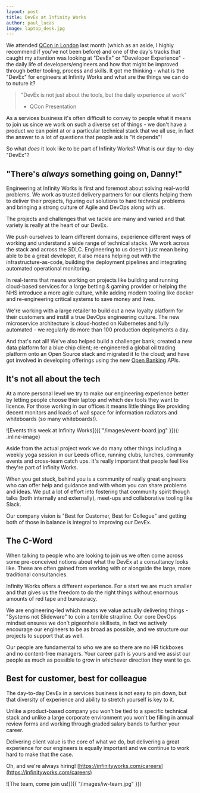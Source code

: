 ```yaml
---
layout: post
title: DevEx at Infinity Works
author: paul_lucas
image: laptop_desk.jpg
---
```


We attended [QCon in London](https://qconlondon.com) last month (which as an aside, I highly recommend if you've not been before) and one of the day's tracks that caught my attention was looking at "DevEx" or "Developer Experience" - the daily life of developers/engineers and how that might be improved through better tooling, process and skills.  It got me thinking - what is the "DevEx" for engineers at Infinity Works and what are the things we can do to nuture it?

> "DevEx is not just about the tools, but the daily experience at work"
> - QCon Presentation

As a services business it's often difficult to convey to people what it means to join us since we work on such a diverse set of things - we don't have a product we can point at or a particular technical stack that we all use, in fact the answer to a lot of questions that people ask is "it depends"!

So what _does_ it look like to be part of Infinity Works?  What is our day-to-day "DevEx"?

## "There's _always_ something going on, Danny!"

Engineering at Infinity Works is first and foremost about solving real-world problems.  We work as trusted delivery partners for our clients helping them to deliver their projects, figuring out solutions to hard technical problems and bringing a strong culture of Agile and DevOps along with us.

The projects and challenges that we tackle are many and varied and that variety is really at the heart of our DevEx.

We push ourselves to learn different domains, experience different ways of working and understand a wide range of technical stacks.  We work across the stack and across the SDLC.  Engineering to us doesn't just mean being able to be a great developer, it also means helping out with the infrastructure-as-code, building the deployment pipelines and integrating automated operational monitoring.

In real-terms that means working on projects like building and running cloud-based services for a large betting &amp; gaming provider or helping the NHS introduce a more agile culture, while adding modern tooling like docker and re-engineering critical systems to save money and lives.

We're working with a large retailer to build out a new loyalty platform for their customers and instill a true DevOps engineering culture.  The new microservice architecture is cloud-hosted on Kubernetes and fully automated - we regularly do more than 100 production deployments a day.

And that's not all!  We've also helped build a challenger bank; created a new data platform for a blue chip client; re-engineered a global oil trading platform onto an Open Source stack and migrated it to the cloud; and have got involved in developing offerings using the new [Open Banking](https://www.openbanking.org.uk) APIs.

## It's not all about the tech

At a more personal level we try to make our engineering experience better by letting people choose their laptop and which dev tools they want to licence.  For those working in our offices it means little things like providing decent monitors and loads of wall space for information radiators and whiteboards (so many whiteboards!).

![Events this week at Infinity Works]({{ "/images/event-board.jpg" }}){: .inline-image}

Aside from the actual project work we do many other things including a weekly yoga session in our Leeds office, running clubs, lunches, community events and cross-team catch ups.  It's really important that people feel like they're part of Infinity Works.

When you get stuck, behind you is a community of really great engineers who can offer help and guidance and with whom you can share problems and ideas.  We put a lot of effort into fostering that community spirit though talks (both internally and externally), meet-ups and collaborative tooling like Slack.

Our company vision is "Best for Customer, Best for Collegue" and getting both of those in balance is integral to improving our DevEx.

## The C-Word

When talking to people who are looking to join us we often come across some pre-conceived notions about what the DevEx at a consultancy looks like.  These are often gained from working with or alongside the large, more traditional consultancies.

Infinity Works offers a different experience.  For a start we are much smaller and that gives us the freedom to do the right things without enormous amounts of red tape and bureauracy.

We are engineering-led which means we value actually delivering things - "Systems not Slideware" to coin a terrible strapline.  Our core DevOps mindset ensures we don't pigeonhole skillsets, in fact we actively encourage our engineers to be as broad as possible, and we structure our projects to support that as well.

Our people are fundamental to who we are so there are no HR tickboxes and no content-free managers.  Your career path is yours and we assist our people as much as possible to grow in whichever direction they want to go.

## Best for customer, best for colleague

The day-to-day DevEx in a services business is not easy to pin down, but that diversity of experience and ability to stretch yourself is key to it.

Unlike a product-based company you won't be tied to a specific technical stack and unlike a large corporate environment you won't be filling in annual review forms and working through graded salary bands to further your career.

Delivering client value is the core of what we do, but delivering a great experience for our engineers is equally important and we continue to work hard to make that the case.

Oh, and we're always hiring! [https://infinityworks.com/careers](https://infinityworks.com/careers)

![The team, come join us!]({{ "/images/iw-team.jpg" }})
